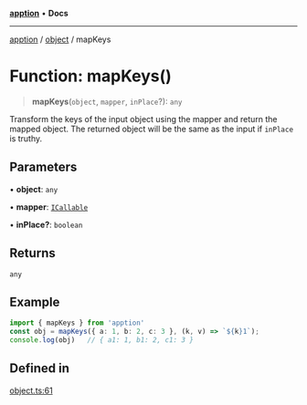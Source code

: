 [**apption**](../../README.md) • **Docs**

***

[apption](../../modules.md) / [object](../README.md) / mapKeys

# Function: mapKeys()

> **mapKeys**(`object`, `mapper`, `inPlace`?): `any`

Transform the keys of the input object using the mapper and return the mapped object.
The returned object will be the same as the input if `inPlace` is truthy.

## Parameters

• **object**: `any`

• **mapper**: [`ICallable`](../../action/interfaces/ICallable.md)

• **inPlace?**: `boolean`

## Returns

`any`

## Example

```ts
import { mapKeys } from 'apption'
const obj = mapKeys({ a: 1, b: 2, c: 3 }, (k, v) => `${k}1`);   
console.log(obj)   // { a1: 1, b1: 2, c1: 3 }
```

## Defined in

[object.ts:61](https://github.com/mksunny1/apption/blob/b06f059586e3c06c29fccfd5bd8250a5c5e800b1/src/object.ts#L61)
